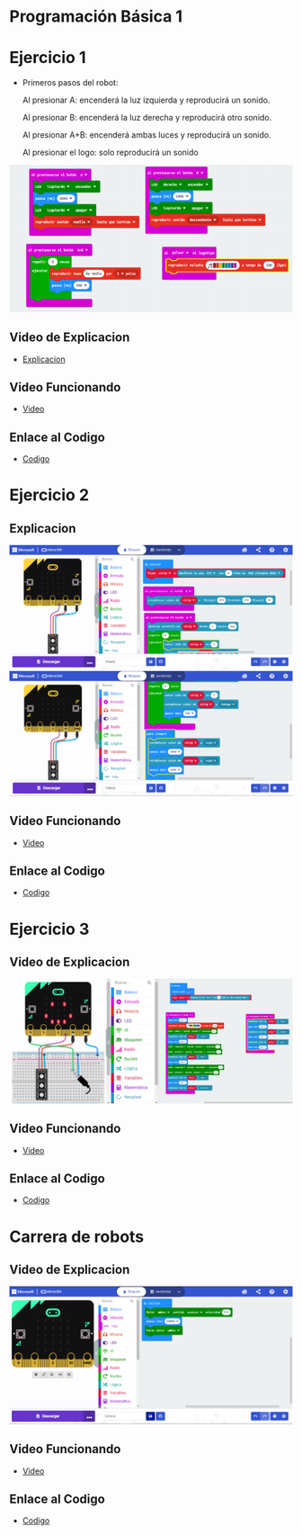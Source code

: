 # Programación Básica  1 
# Ejercicio 1
- Primeros pasos del robot:

  Al presionar A: encenderá la luz izquierda y reproducirá un sonido.
 
  Al presionar B: encenderá la luz derecha y reproducirá otro sonido.
 
  Al presionar A+B: encenderá ambas luces y reproducirá un sonido.
 
  Al presionar el logo: solo reproducirá un sonido

 ![image](imagen2.png)
 
 
 ## Video de Explicacion
 - [Explicacion](https://www.youtube.com/watch?v=oUtcqfuMcIA)
 
 ## Video Funcionando 
 - [Video](https://www.youtube.com/shorts/rilxOZsHmJ4)

 ## Enlace al Codigo
 - [Codigo](maqueen2.hex)


 # Ejercicio 2
 
 ## Explicacion
![image](modulo2ejercicio2_1.PNG)
![image](modulo2ejercicio2_2.PNG)

 ## Video Funcionando 
  - [Video](https://www.youtube.com/shorts/gLcH3n-2b48)
 
 ## Enlace al Codigo
 - [Codigo](modulo2ejercicio2.hex)


 # Ejercicio 3
 
 ## Video de Explicacion
![image](modulo2jercicio3.PNG)

 ## Video Funcionando 
 - [Video]()
 
 ## Enlace al Codigo
 - [Codigo](modulo2ejercicio3.hex)

# Carrera de robots
 
 ## Video de Explicacion
![image](carreraRobots.PNG)

 ## Video Funcionando 
 - [Video](https://youtube.com/shorts/LaqXRHZGp-0)
 
 ## Enlace al Codigo
 - [Codigo](carreraRobots.hex)

